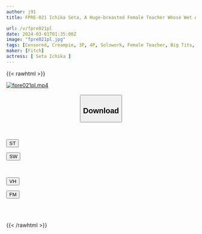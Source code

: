 ```yaml
---
author: j91
title: FPRE-021 Ichika Seta, A Huge-breasted Female Teacher Whose Wet And Transparent Body Gets Fucked Every Time There Is A Torrential Downpour

url: /v/fpre021pl
date: 2024-03-01T01:35:00Z
image: "fpre021pl.jpg"
tags: [Censored, Creampie, 3P, 4P, Solowork, Female Teacher, Big Tits, Tall	]
maker: [Fitch]
actress: [ Seta Ichika ]
---
```



{{< rawhtml >}}

<div class="video" data-videoid="jZpVwpeX2vSzRJP">
    <a href="javascript:;">
        <img src="/v/fpre021pl/fpre021pl.jpg" width="WIDTH" height="HEIGHT" alt="fpre021pl.mp4" loading="lazy">
    </a>
</div>

<script type="text/javascript" src="https://j91.asia/asset/on-demand-st.js"></script>

<br>
  <link rel="stylesheet" href="https://j91.asia/asset/bs5.css">
  
  <center>
  <button class="btn btn-primary" type="button" data-bs-toggle="collapse" data-bs-target=".multi-collapse" aria-expanded="false" aria-controls="multiCollapseExample1 multiCollapseExample2"><h2>Download</h2></button></center>
</p>
<div class="row">
  <div class="col">
    <div class="collapse multi-collapse" id="multiCollapseExample1">
      <div class="card card-body">
	      	      <br>
<div class="buttons">  
<p><a href="https://streamtape.to/v/jZpVwpeX2vSzRJP" target="_blank"><button class="btn-hover color-3"><i class="fa fa-download"></i> ST</button></a></p>
<p><a href="https://cdnwish.com/0qsikndibwsd" target="_blank"><button class="btn-hover color-2"><i class="fa fa-download"></i> SW</button></a></p></div>
    </div>
  </div>
</div>
  <div class="col">
    <div class="collapse multi-collapse" id="multiCollapseExample2">
      <div class="card card-body">
	      <br>
<div class="buttons">
<p><a href="https://vidhidepro.com/f/0epo8wtg8dvh"><button class="btn-hover color-9"><i class="fa fa-download"></i> VH</button></a></p>
<p><a href="https://filemoon.sx/d/dt7eiqlk4jfe"><button class="btn-hover color-8"><i class="fa fa-download"></i> FM</button></a></p></div>
<br><br>
      </div>
    </div>
  </div>
</div>

{{< /rawhtml >}}